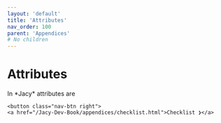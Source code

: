 ```yaml
---
layout: 'default'
title: 'Attributes'
nav_order: 100
parent: 'Appendices'
# No children
---
```


# Attributes

In \*Jacy\* attributes are
<div class="nav-btn-block">
    
    <button class="nav-btn right">
    <a href="/Jacy-Dev-Book/appendices/checklist.html">Checklist ❯</a>
</button>

</div>
